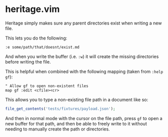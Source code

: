 # heritage.vim

Heritage simply makes sure any parent directories exist when writing a new file.

This lets you do the following:

```vim
:e some/path/that/doesnt/exist.md
```

And when you write the buffer (i.e. `:w`) it will create the missing directories before writing the file.

This is helpful when combined with the following mapping (taken from `:help gf`):

```vim
" Allow gf to open non-existent files
map gf :edit <cfile><cr>
```

This allows you to type a non-existing file path in a document like so:

```php
file_get_contents('tests/fixtures/payload.json');
```

And then in normal mode with the cursor on the file path, press `gf` to open a new buffer for that path, and then be able to freely write to it without needing to manually create the path or directories.
